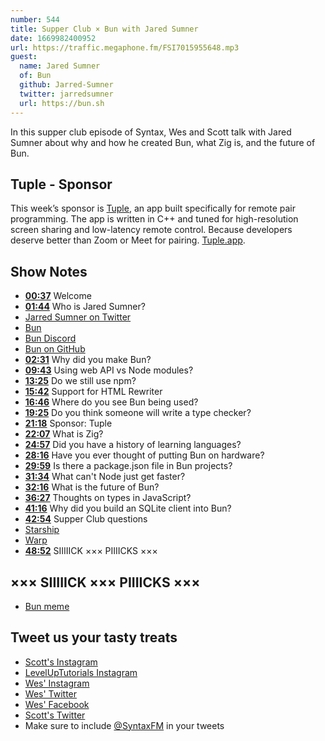 ```yaml
---
number: 544
title: Supper Club × Bun with Jared Sumner
date: 1669982400952
url: https://traffic.megaphone.fm/FSI7015955648.mp3
guest:
  name: Jared Sumner
  of: Bun
  github: Jarred-Sumner
  twitter: jarredsumner
  url: https://bun.sh
---
```


In this supper club episode of Syntax, Wes and Scott talk with Jared Sumner about why and how he created Bun, what Zig is, and the future of Bun.

## Tuple - Sponsor

This week’s sponsor is [Tuple](https://tuple.app/syntax), an app built specifically for remote pair programming. The app is written in C++ and tuned for high-resolution screen sharing and low-latency remote control. Because developers deserve better than Zoom or Meet for pairing. [Tuple.app](https://tuple.app/syntax).

## Show Notes

- **[00:37](#t=00:37)** Welcome
- **[01:44](#t=01:44)** Who is Jared Sumner?
- [Jarred Sumner on Twitter](https://twitter.com/jarredsumner)
- [Bun](https://bun.sh)
- [Bun Discord](https://discord.com/invite/CXdq2DP29u)
- [Bun on GitHub](https://github.com/oven-sh/bun)
- **[02:31](#t=02:31)** Why did you make Bun?
- **[09:43](#t=09:43)** Using web API vs Node modules?
- **[13:25](#t=13:25)** Do we still use npm?
- **[15:42](#t=15:42)** Support for HTML Rewriter
- **[16:46](#t=16:46)** Where do you see Bun being used?
- **[19:25](#t=19:25)** Do you think someone will write a type checker?
- **[21:18](#t=21:18)** Sponsor: Tuple
- **[22:07](#t=22:07)** What is Zig?
- **[24:57](#t=24:57)** Did you have a history of learning languages?
- **[28:16](#t=28:16)** Have you ever thought of putting Bun on hardware?
- **[29:59](#t=29:59)** Is there a package.json file in Bun projects?
- **[31:34](#t=31:34)** What can't Node just get faster?
- **[32:16](#t=32:16)** What is the future of Bun?
- **[36:27](#t=36:27)** Thoughts on types in JavaScript?
- **[41:16](#t=41:16)** Why did you build an SQLite client into Bun?
- **[42:54](#t=42:54)** Supper Club questions
- [Starship](https://starship.rs)
- [Warp](https://www.warp.dev)
- **[48:52](#t=48:52)** SIIIIICK ××× PIIIICKS ×××

## ××× SIIIIICK ××× PIIIICKS ×××

- [Bun meme](https://twitter.com/jarredsumner/status/1545331803770089474)

## Tweet us your tasty treats

- [Scott's Instagram](https://www.instagram.com/stolinski/)
- [LevelUpTutorials Instagram](https://www.instagram.com/LevelUpTutorials/)
- [Wes' Instagram](https://www.instagram.com/wesbos/)
- [Wes' Twitter](https://twitter.com/wesbos)
- [Wes' Facebook](https://www.facebook.com/wesbos.developer)
- [Scott's Twitter](https://twitter.com/stolinski)
- Make sure to include [@SyntaxFM](https://twitter.com/SyntaxFM) in your tweets
